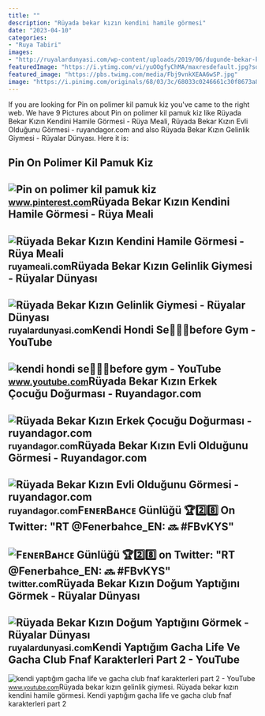 ```yaml
---
title: ""
description: "Rüyada bekar kızın kendini hamile görmesi"
date: "2023-04-10"
categories:
- "Ruya Tabiri"
images:
- "http://ruyalardunyasi.com/wp-content/uploads/2019/06/dugunde-bekar-kizin-gelinlik-giymesi.jpg"
featuredImage: "https://i.ytimg.com/vi/yuOOgfyChMA/maxresdefault.jpg?sqp=-oaymwEmCIAKENAF8quKqQMa8AEB-AGMAoAC4AOKAgwIABABGGUgZShlMA8=&amp;rs=AOn4CLD8FCG7Ds8zVFv-V5MQOi2Csslmuw"
featured_image: "https://pbs.twimg.com/media/Fbj9vnkXEAA6wSP.jpg"
image: "https://i.pinimg.com/originals/68/03/3c/68033c0246661c30f8673a85ca185fc1.jpg"
---
```


If you are looking for Pin on polimer kil pamuk kiz you've came to the right web. We have 9 Pictures about Pin on polimer kil pamuk kiz like Rüyada Bekar Kızın Kendini Hamile Görmesi - Rüya Meali, Rüyada Bekar Kızın Evli Olduğunu Görmesi - ruyandagor.com and also Rüyada Bekar Kızın Gelinlik Giymesi - Rüyalar Dünyası. Here it is:

Pin On Polimer Kil Pamuk Kiz
----------------------------

 ![Pin on polimer kil pamuk kiz](https://i.pinimg.com/originals/68/03/3c/68033c0246661c30f8673a85ca185fc1.jpg) <small>www.pinterest.com</small>Rüyada Bekar Kızın Kendini Hamile Görmesi - Rüya Meali
------------------------------------------------------

 ![Rüyada Bekar Kızın Kendini Hamile Görmesi - Rüya Meali](http://ruyameali.com/wp-content/uploads/2025/09/Rüyada-Bekar-Kızın-Kendini-Hamile-Görmesi.jpg) <small>ruyameali.com</small>Rüyada Bekar Kızın Gelinlik Giymesi - Rüyalar Dünyası
-----------------------------------------------------

 ![Rüyada Bekar Kızın Gelinlik Giymesi - Rüyalar Dünyası](http://ruyalardunyasi.com/wp-content/uploads/2019/06/dugunde-bekar-kizin-gelinlik-giymesi.jpg) <small>ruyalardunyasi.com</small>Kendi Hondi Se🥰🥰🥰before Gym - YouTube
-------------------------------------

 ![kendi hondi se🥰🥰🥰before gym - YouTube](https://i.ytimg.com/vi/BWJUjAoYVn8/maxres2.jpg?sqp=-oaymwEoCIAKENAF8quKqQMcGADwAQH4AZQDgALQBYoCDAgAEAEYLiA9KH8wDw==&rs=AOn4CLAOhUNp74vV-a145JkRHZ7gDi6Fcg) <small>www.youtube.com</small>Rüyada Bekar Kızın Erkek Çocuğu Doğurması - Ruyandagor.com
----------------------------------------------------------

 ![Rüyada Bekar Kızın Erkek Çocuğu Doğurması - ruyandagor.com](https://images.ruyandagor.com/2017/04/bekar-kizin-erkek-cocugu-dogurmasi-1149.jpg) <small>ruyandagor.com</small>Rüyada Bekar Kızın Evli Olduğunu Görmesi - Ruyandagor.com
---------------------------------------------------------

 ![Rüyada Bekar Kızın Evli Olduğunu Görmesi - ruyandagor.com](https://images.ruyandagor.com/2017/06/bekar-kizin-evli-oldugunu-gormesi-2250.jpg) <small>ruyandagor.com</small>FᴇɴᴇʀBᴀʜᴄᴇ Günlüğü 🏆2️⃣8️⃣ On Twitter: "RT @Fenerbahce\_EN: 🔜 #FBvKYS"
----------------------------------------------------------------------

 ![FᴇɴᴇʀBᴀʜᴄᴇ Günlüğü 🏆2️⃣8️⃣ on Twitter: "RT @Fenerbahce_EN: 🔜 #FBvKYS"](https://pbs.twimg.com/media/Fbj9vnkXEAA6wSP.jpg) <small>twitter.com</small>Rüyada Bekar Kızın Doğum Yaptığını Görmek - Rüyalar Dünyası
-----------------------------------------------------------

 ![Rüyada Bekar Kızın Doğum Yaptığını Görmek - Rüyalar Dünyası](http://ruyalardunyasi.com/wp-content/uploads/2019/05/hastanede-bekar-kizin-dogum-yaptigini-gormek.jpg) <small>ruyalardunyasi.com</small>Kendi Yaptığım Gacha Life Ve Gacha Club Fnaf Karakterleri Part 2 - YouTube
--------------------------------------------------------------------------

 ![kendi yaptığım gacha life ve gacha club fnaf karakterleri part 2 - YouTube](https://i.ytimg.com/vi/yuOOgfyChMA/maxresdefault.jpg?sqp=-oaymwEmCIAKENAF8quKqQMa8AEB-AGMAoAC4AOKAgwIABABGGUgZShlMA8=&rs=AOn4CLD8FCG7Ds8zVFv-V5MQOi2Csslmuw) <small>www.youtube.com</small>Rüyada bekar kızın gelinlik giymesi. Rüyada bekar kızın kendini hamile görmesi. Kendi yaptığım gacha life ve gacha club fnaf karakterleri part 2
